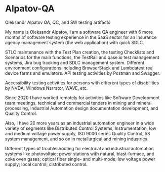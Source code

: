 # Alpatov-QA
Oleksandr Alpatov QA, QC, and SW testing artifacts

My name is Oleksandr Alpatov, I am a software QA engineer with 6 more months of software testing experience in the SaaS sector for an Insurance agency management system (the web application) with quick SDLC. 

STLC maintenance with the Test Plan creation, the testing Checklists and Scenarios for the main functions, the TestRail and qase.io test management systems, Jira bug tracking and SDLC management system. Different environment configurations including BrowserStack and Lambdatest real device farms and emulators. API testing activities by Postman and Swagger.

Accessibility testing activities for persons with different types of disabilities by NVDA, Windows Narrator, WAVE, etc.

Since 2020 I have worked remotely for activities like Software Development team meetings, technical and commercial tenders in mining and mineral processing, Industrial Automation design documentation development, and Quality Control.

Also, I have 20 more years as an industrial automation engineer in a wide variety of segments like Distributed Control Systems, Instrumentation, low and medium voltage power supply, ISO 9000 series Quality Control, 5S system management, and so on in metallurgical and mining industries.

Different types of troubleshooting for electrical and industrial automation systems like photovoltaic; power stations with natural, blast-furnace, and coke oven gases; optical fiber single- and multi-mode; low voltage power supply; local control; distributed control.

